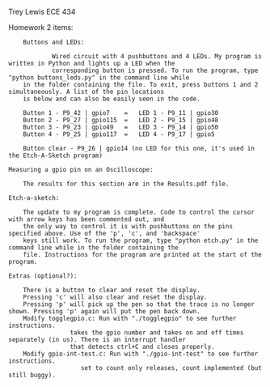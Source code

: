 Trey Lewis      ECE 434

Homework 2 items:

        Buttons and LEDs:

                Wired circuit with 4 pushbuttons and 4 LEDs. My program is written in Python and lights up a LED when the      
                corresponding button is pressed. To run the program, type "python buttons_leds.py" in the command line while
		in the folder containing the file. To exit, press buttons 1 and 2 simultaneously. A list of the pin locations
		is below and can also be easily seen in the code.
		
		Button 1 - P9_42 | gpio7	=	LED 1 - P9_11 | gpio30
		Button 2 - P9_27 | gpio115	=	LED 2 - P9_15 | gpio48
		Button 3 - P9_23 | gpio49	=	LED 3 - P9_14 | gpio50
		Button 4 - P9_25 | gpio117	=	LED 4 - P9_17 | gpio5

		Button clear - P9_26 | gpio14 (no LED for this one, it's used in the Etch-A-Sketch program)

	Measuring a gpio pin on an Oscilloscope:

		The results for this section are in the Results.pdf file.

	Etch-a-sketch:
		
		The update to my program is complete. Code to control the cursor with arrow keys has been commented out, and
		the only way to control it is with pushbuttons on the pins specified above. Use of the 'p', 'c', and 'backspace'
		keys still work. To run the program, type "python etch.py" in the command line while in the folder containing the
		file. Instructions for the program are printed at the start of the program. 

	Extras (optional?):

		There is a button to clear and reset the display.
		Pressing 'c' will also clear and reset the display.
		Pressing 'p' will pick up the pen so that the trace is no longer shown. Pressing 'p' again will put the pen back down.
		Modify togglegpio.c: Run with "./togglegpio" to see further instructions.
				     takes the gpio number and takes on and off times separately (in us). There is an interrupt handler
				     that detects ctrl+C and closes properly.
		Modify gpio-int-test.c: Run with "./gpio-int-test" to see further instructions.
				        set to count only releases, count implemented (but still buggy).
